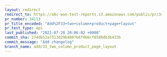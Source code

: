```yaml
---
layout: redirect
redirect_to: https://a8c-woo-test-reports.s3.amazonaws.com/public/pr/34113/api/index.html
pr_number: 34113
pr_title_encoded: "Add%2F33+two+column+product+page+layout"
pr_test_type: api
last_published: "2022-07-28 20:06:02 +0000"
commit_sha: 274db52a7313d29b4807b6f466cf8588db3b433b
commit_message: "Add changelog"
branch_name: add/33_two_column_product_page_layout
---
```


